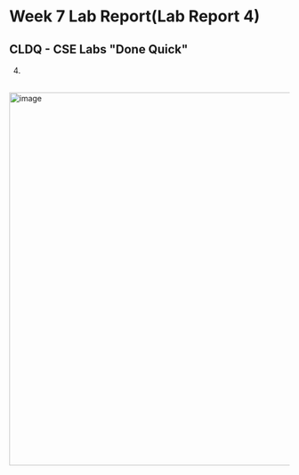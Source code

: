 # Week 7 Lab Report(Lab Report 4)
## CLDQ - CSE Labs "Done Quick"
4.
\
<img width="671" alt="image" src="https://user-images.githubusercontent.com/110417501/221388254-cb41c88a-4ae2-48c3-b04e-03189205ae0b.png">
